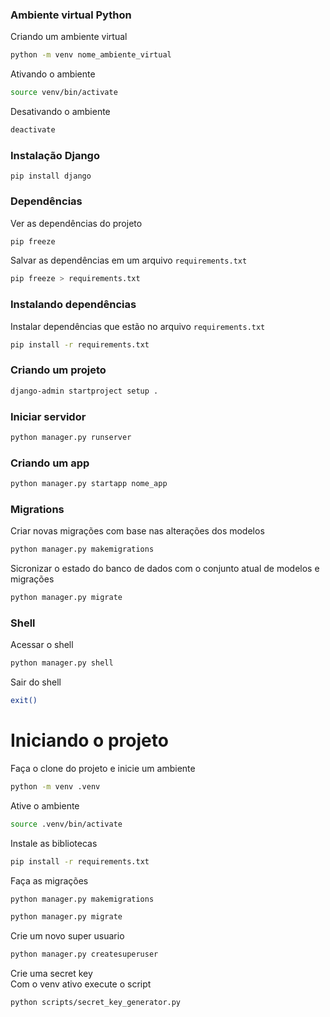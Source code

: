 ### Ambiente virtual Python

Criando um ambiente virtual

```bash
python -m venv nome_ambiente_virtual
```

Ativando o ambiente

```bash
source venv/bin/activate
```

Desativando o ambiente

```bash
deactivate
```

### Instalação Django

```
pip install django
```

### Dependências

Ver as dependências do projeto

```bash
pip freeze
```

Salvar as dependências em um arquivo `requirements.txt`

```bash
pip freeze > requirements.txt
```

### Instalando dependências

Instalar dependências que estão no arquivo `requirements.txt`

```bash
pip install -r requirements.txt
```

### Criando um projeto

```bash
django-admin startproject setup .
```

### Iniciar servidor

```bash
python manager.py runserver
```

### Criando um app

```bash
python manager.py startapp nome_app
```

### Migrations

Criar novas migrações com base nas alterações dos modelos

```bash
python manager.py makemigrations
```

Sicronizar o estado do banco de dados com o conjunto atual de modelos e migrações

```bash
python manager.py migrate
```

### Shell

Acessar o shell

```bash
python manager.py shell
```

Sair do shell

```bash
exit()
```

# Iniciando o projeto

Faça o clone do projeto e inicie um ambiente

```bash
python -m venv .venv
```

Ative o ambiente

```bash
source .venv/bin/activate
```

Instale as bibliotecas

```bash
pip install -r requirements.txt
```

Faça as migrações

```bash
python manager.py makemigrations
```

```bash
python manager.py migrate
```

Crie um novo super usuario

```bash
python manager.py createsuperuser
```

Crie uma secret key\
Com o venv ativo execute o script

```bash
python scripts/secret_key_generator.py
```
